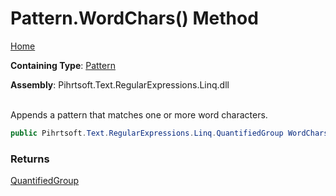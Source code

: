 # Pattern\.WordChars\(\) Method

[Home](../../../../../../README.md)

**Containing Type**: [Pattern](../README.md)

**Assembly**: Pihrtsoft\.Text\.RegularExpressions\.Linq\.dll

\
Appends a pattern that matches one or more word characters\.

```csharp
public Pihrtsoft.Text.RegularExpressions.Linq.QuantifiedGroup WordChars()
```

### Returns

[QuantifiedGroup](../../QuantifiedGroup/README.md)

